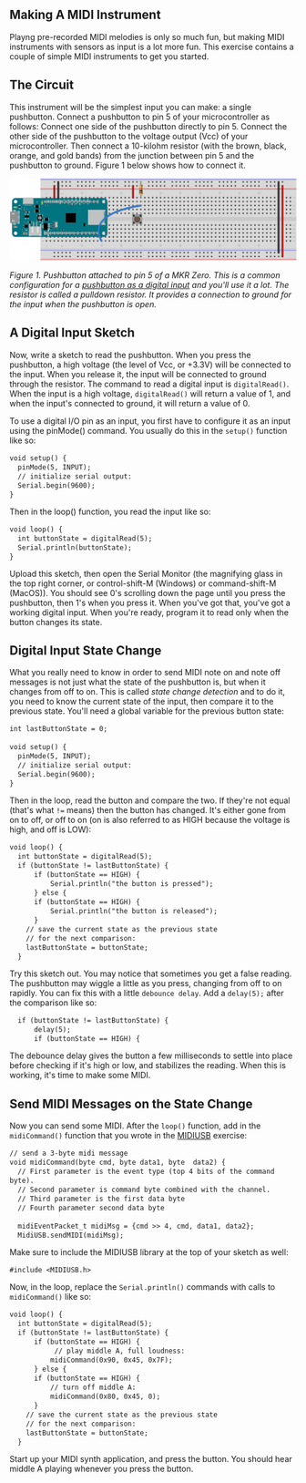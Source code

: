 ## Making A MIDI Instrument

Playng pre-recorded MIDI melodies is only so much fun, but making MIDI instruments with sensors as input is a lot more fun. This exercise contains a couple of simple MIDI instruments to get you started.

## The Circuit

This instrument will be the simplest input you can make: a single pushbutton. Connect a pushbutton to pin 5 of your microcontroller as follows: Connect one side of the pushbutton directly to pin 5. Connect the other side of the pushbutton to the voltage output (Vcc) of your microcontroller. Then connect a 10-kilohm resistor (with the brown, black, orange, and gold bands) from the junction between pin 5 and the pushbutton to ground. Figure 1 below shows how to connect it. 

![Figure 1. Pushbutton attached to pin 5 of a MKR Zero](img/pushbutton-input_bb.png)

*Figure 1. Pushbutton attached to pin 5 of a MKR Zero. This is a common configuration for a [pushbutton as a digital input](https://itp.nyu.edu/physcomp/labs/labs-arduino-digital-and-analog/digital-input-and-output-with-an-arduino/) and you'll use it a lot. The resistor is called a pulldown resistor. It provides a connection to ground for the input when the pushbutton is open.*

##  A Digital Input Sketch
 
Now, write a sketch to read the pushbutton. When you press the pushbutton, a high voltage (the level of Vcc, or +3.3V) will be connected to the input. When you release it, the input will be connected to ground through the resistor.  The command to read a digital input is `digitalRead()`. When the input is a high voltage, `digitalRead()` will return a value of 1, and when the input's connected to ground, it will return a value of 0. 

To use a digital I/O pin as an input, you first have to configure it as an input using the pinMode() command. You usually do this in the `setup()` function like so:

````
void setup() {
  pinMode(5, INPUT);
  // initialize serial output:
  Serial.begin(9600);
}
````

Then in the loop() function, you read the input like so:

````
void loop() {
  int buttonState = digitalRead(5);
  Serial.println(buttonState);
}
````

Upload this sketch, then open the Serial Monitor (the magnifying glass in  the top right corner, or control-shift-M (Windows) or command-shift-M (MacOS)). You should see 0's scrolling down the page until you press the pushbutton, then 1's when you press it. When you've got that, you've got a working digital input. When you're ready, program it to read only when the button changes its state.

## Digital Input State Change

What you really need to know in order to send MIDI note on and note off messages is not just what the state of the pushbutton is, but when it changes from off to on. This is called *state change detection* and to do it, you need to know the current state of the input, then compare it to the previous state. You'll need a global variable for the previous button state:

````
int lastButtonState = 0;

void setup() {
  pinMode(5, INPUT);
  // initialize serial output:
  Serial.begin(9600);
}
````

Then in the loop, read the button and compare the two. If they're not equal (that's what `!=` means) then the button has changed. It's either gone from on to off, or off to on (on is also referred to as HIGH because the voltage is high, and off is LOW):

````
void loop() {
  int buttonState = digitalRead(5);
  if (buttonState != lastButtonState) {
      if (buttonState == HIGH) {
          Serial.println("the button is pressed");
      } else {
      if (buttonState == HIGH) {
          Serial.println("the button is released");
      }
    // save the current state as the previous state 
    // for the next comparison:
    lastButtonState = buttonState; 
  }
````

Try this sketch out. You may notice that sometimes you get a false reading. The pushbutton may wiggle a little as you press, changing from off to on rapidly. You can fix this with a little `debounce delay`. Add a `delay(5);` after the comparison like so: 

````
  if (buttonState != lastButtonState) {
      delay(5);
      if (buttonState == HIGH) {
````

The debounce delay gives the button a few milliseconds to settle into place before checking if it's high or low, and stabilizes the reading. When this is working, it's time to make some MIDI. 

## Send MIDI Messages on the State Change

Now you can send some MIDI. After the `loop()` function, add in the `midiCommand()` function that you wrote in the [MIDIUSB](midiusb.md) exercise:

````
// send a 3-byte midi message
void midiCommand(byte cmd, byte data1, byte  data2) {
  // First parameter is the event type (top 4 bits of the command byte).
  // Second parameter is command byte combined with the channel.
  // Third parameter is the first data byte
  // Fourth parameter second data byte

  midiEventPacket_t midiMsg = {cmd >> 4, cmd, data1, data2};
  MidiUSB.sendMIDI(midiMsg);
````

Make sure to include the MIDIUSB library at the top of your sketch as well:

````
#include <MIDIUSB.h>
````

Now, in the loop, replace the `Serial.println()` commands with calls to `midiCommand()` like so:

````
void loop() {
  int buttonState = digitalRead(5);
  if (buttonState != lastButtonState) {
      if (buttonState == HIGH) {
           // play middle A, full loudness:
          midiCommand(0x90, 0x45, 0x7F);
      } else {
      if (buttonState == HIGH) {
          // turn off middle A:
          midiCommand(0x80, 0x45, 0);
      }
    // save the current state as the previous state 
    // for the next comparison:
    lastButtonState = buttonState; 
  }
  ````

  Start up your MIDI synth application, and press the button. You should hear middle A playing whenever you press the button. 